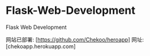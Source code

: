 # Flask-Web-Development
Flask Web Development

网站已部署: [https://github.com/Chekoo/heroapp]
网址: [chekoapp.herokuapp.com]